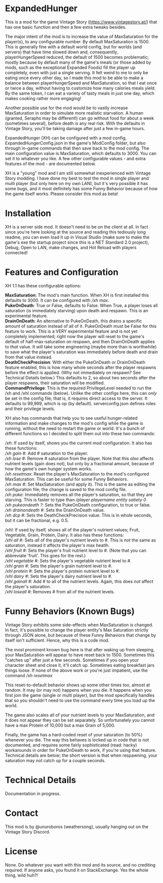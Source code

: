 # ExpandedHunger
This is a mod for the game Vintage Story (https://www.vintagestory.at/) that has one basic function and then a few extra tweaks besides.

The major intent of the mod is to increase the value of MaxSaturation for the player(s), to any configurable number. By default MaxSaturation is 1500. This is generally fine with a default world config, but for worlds (and servers) that have time slowed down and, consequently, playerHungerSpeed reduced, the default of 1500 becomes problematic; mostly because by default many of the game's meals (or those added by mods, such as the exceptional Expanded Foods) fill the player up completely, even with just a single serving. It felt weird to me to only be eating once every other day, so I made this mod to be able to make a balance between playerHungerSpeed and MaxSaturation, so that I eat once or twice a day, without having to customize how many calories meals yield. By the same token, I can eat a variety of tasty meals in just one day, which makes cooking rather more engaging!

Another possible use for the mod would be to vastly increase MaxSaturation in order to simulate more realistic starvation. A human (granted, Seraphs may be different!) can go without food for about a week (sometimes several), before death is any real risk. With the defaults in Vintage Story, you'll be taking damage after just a few in-game hours.

ExpandedHunger (XH) can be configured with a mod config, ExpandedHungerConfig.json in the game's ModConfig folder, but also through in-game commands that then save back to the mod config. The main configuration value is MaxSaturation, which defaults to 3000. You can set it to whatever you like. A few other configurable values - and extra features of the mod - are documented below.

XH is a "young" mod and I am still somewhat inexperienced with Vintage Story modding. I have done my best to test the mod in single player and multi player (but only here on my own LAN), but it's very possible it has some bugs, and it most definitely has some Funny Behavior because of how the game itself works. Please consider this mod as beta!

# Installation
XH is a server side mod. It doesn't need to be on the client at all. In fact since you're here looking at the source and reading this tediously long readme, you can even load it up in Visual Studio (make sure to make the game's exe the startup project since this is a NET Standard 2.0 project), Debug, Open to LAN, make changes, and Hot Reload with players connected!

# Features and Configuration
XH 1.1 has these configurable options:

**MaxSaturation**: The mod's main function. When XH is first installed this defaults to 3000. It can be configured with */xh max*.<br>
**PukeOnDeath**: True or False, defaults to False. When True, a player loses all saturation (is immediately starving) upon death and respawn. This is an experimental feature.<br>
**DrainOnDeath**: An alternative to PukeOnDeath, this drains a specific amount of saturation instead of all of it. PukeOnDeath must be False for this feature to work. This is a VERY experimental feature and is not yet completely implemented; right now the player will reset to the game's default of half-max-saturation on respawn, and then DrainOnDeath applies to *that* value. It will take some engineering (maybe more than is worthwhile) to save what the player's saturation was immediately before death and drain from that value instead.<br>
**DeathCheckPrecision**: With either the PukeOnDeath or DrainOnDeath feature enabled, this is how many whole seconds after the player respawns before the effect is applied. (Why not immediately on respawn? See Technical Details below.) This defaults to 2, so about two seconds after the player respawns, their saturation will be modified.<br>
**CommandPrivilege**: This is the required PrivilegeLevel needed to run the /xh and /xhl commands (below). Unlike the other configs here, this can *only* be set in the config file; that is, it requires direct access to the server. It defaults to 99,999, which is op (by default). serverconfig.json defines roles and their privilege levels.

XH also has commands that help you to see useful hunger-related information and make changes to the mod's config while the game is running, without the need to restart the game or world. It's a bunch of different functions so I decided to split them out into these two commands:

*/xh*: If used by itself, shows you the current mod configuration. It also has these functions:<br>
*/xh gain #*: Add # saturation to the player.<br>
*/xh lose #*: Remove # saturation from the player. Note that this *also* affects nutrient levels (gain does not), but only by a fractional amount, because of how the game's own hunger system works.<br>
*/xh resetmax*: Reset the player's MaxSaturation to the mod's configured MaxSaturation. This can be useful for some Funny Behaviors.<br>
*/xh max #*: Set MaxSaturation (and apply it). This is the same as editing the configuration file; the change is saved to the mod config file.<br>
*/xh puke*: Immediately removes all the player's saturation, so that they are starving. This is faster to type than */player playername entity satiety 0*<br>
*/xh pukeondeath ?*: Sets the PukeOnDeath configuration, to true or false.<br>
*/xh drainondeath #*: Sets the DrainOnDeath value.<br>
*/xh dcp #*: Sets the DeathCheckPrecision value. This is in whole seconds, but it can be fractional, e.g. 0.5.<br>

*/xhl*: If used by itself, shows all of the player's nutrient values; Fruit, Vegetable, Grain, Protein, Dairy. It also has these functions:<br>
*/xhl all #*: Sets *all* of the player's nutrient levels to #. This is *not* the same as saturation, instead it affects the player's max heatlh.<br>
*/xhl fruit #*: Sets the player's fruit nutrient level to #. (Note that you can abbreviate 'fruit'. This goes for the rest.)<br>
*/xhl vegetable #*: Sets the player's vegetable nutrient level to #.<br>
*/xhl grain #*: Sets the player's grain nutrient level to #.<br>
*/xhl protein #*: Sets the player's protein nutrient level to #.<br>
*/xhl dairy #*: Sets the player's dairy nutrient level to #.<br>
*/xhl gainall #*: Add # to all of the nutrient levels. Again, this does *not* affect the player's saturation.<br>
*/xhl loseall #*: Removes # from all of the nutrient levels.

# Funny Behaviors (Known Bugs)

Vintage Story exhibits some side-effects when MaxSaturation is changed. In fact, it's possible to change the player entity's Max Saturation strictly through JSON alone, but because of these Funny Behaviors that change by itself isn't sufficient. Hence, why this is a code mod.

The most prominent known bug here is that after waking up from sleeping, your MaxSaturation will appear to have reset back to 1500. Sometimes this "catches up" after just a few seconds. Sometimes if you open your character sheet and close it, it'll catch up. Sometimes eating breakfast jars things loose. If none of the above work or you're just impatient, use the command */xh resetmax*

This reset-to-default behavior shows up some other times too, almost at random. It may (or may not) happens when you die. It happens when you first join the game (single or multi player), but the mod specifically handles that so you shouldn't need to use the command every time you load up the world.

The game also scales all of your nutrient levels to your MaxSaturation, and it does not appear they can be set separately. So unfortunately you cannot have a max Protein of 10,000 but a max Grain of 5,000.

Finally, the game has a hard-coded reset of your saturation (to 50%) whenever you die. The way this behaves is locked up in code that is not documented, and requires some fairly sophisticated (read: hacky) workarounds in order for PukeOnDeath to work, if you're using that feature. Technical details are below; the short version is that when respawning, your saturation may not catch up for a couple seconds.

# Technical Details
Documentation in progress.

# Contact
This mod is by @unuroboros (weathersong), usually hanging out on the Vintage Story Discord.

# License
None. Do whatever you want with this mod and its source, and no crediting required. If anyone asks, you found it on StackExchange. Yes the whole thing, wild huh?!
